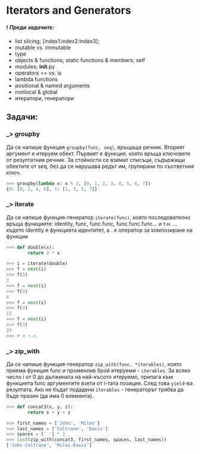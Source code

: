# Iterators and Generators


❗ ***Преди задачите:***
- list slicing; [index1:index2:index3];
- mutable vs. immutable
- type
- objects & functions; static functions & members; self
- modules; __init__.py
- operators == vs. is
- lambda functions
- positional & named arguments
- nonlocal & global
- итератори, генератори


## Задачи:

### _> groupby
Да се напише функция `groupby(func, seq)`, връщаща речник. Вторият аргумент е итеруем обект. Първият е функция, която връща ключовете от резултатния речник. За стойности се взимат списъци, съдържащи обектите от seq, без да се нарушава редът им, групирани по съответния ключ.

```python
>>> groupby(lambda x: x % 2, [0, 1, 2, 3, 4, 5, 6, 7])
{0: [0, 2, 4, 6], 1: [1, 3, 5, 7]}
```

### _> iterate
Да се напише функция-генератор `iterate(func)`, която последователно връща функциите:
identity, func, func.func, func.func.func... и т.н.
... където identity е функцията идентитет, а . е оператор за композиране на функции

```python
>>> def double(x):
        return 2 * x

>>> i = iterate(double)
>>> f = next(i)
>>> f(3)
3
>>> f = next(i)
>>> f(3)
6
>>> f = next(i)
>>> f(3)
12
>>> f = next(i)
>>> f(3)
24
>>> # и т.н.
```

### _> zip_with
Да се напише функция-генератор `zip_with(func, *iterables)`, която приема функция func и променлив брой итеруеми - `iterables`. За всяко число i от 0 до дължината на най-късото итеруемо, прилага към функцията func аргументите взети от i-тата позиция. След това `yield`-ва резултата. Ако не бъдат подадени `iterables` - генераторът трябва да бъде празен (да има 0 елемента).
```python
>>> def concat3(x, y, z):
        return x + y + z

>>> first_names = ['John', 'Miles']
>>> last_names = ['Coltrane', 'Davis']
>>> spaces = [' '] * 2
>>> list(zip_with(concat3, first_names, spaces, last_names))
['John Coltrane', 'Miles Davis']
```